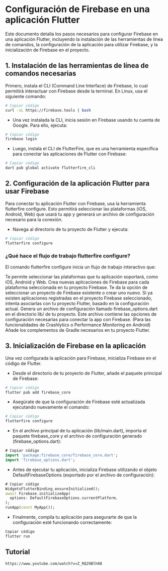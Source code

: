 # Configuración de Firebase en una aplicación Flutter

Este documento detalla los pasos necesarios para configurar Firebase en una aplicación Flutter, incluyendo la instalación de las herramientas de línea de comandos, la configuración de la aplicación para utilizar Firebase, y la inicialización de Firebase en el proyecto.

## 1. Instalación de las herramientas de línea de comandos necesarias

Primero, instala el CLI (Command Line Interface) de Firebase, lo cual permitirá interactuar con Firebase desde la terminal. En Linux, usa el siguiente comando:

```bash
# Copiar código
curl -sL https://firebase.tools | bash
```

- Una vez instalada la CLI, inicia sesión en Firebase usando tu cuenta de Google. Para ello, ejecuta:

```bash
# Copiar código
firebase login
```

- Luego, instala el CLI de FlutterFire, que es una herramienta específica para conectar las aplicaciones de Flutter con Firebase:

```bash
# Copiar código
dart pub global activate flutterfire_cli
```

## 2. Configuración de la aplicación Flutter para usar Firebase

Para conectar tu aplicación Flutter con Firebase, usa la herramienta flutterfire configure. Esto permitirá seleccionar las plataformas (iOS, Android, Web) que usará tu app y generará un archivo de configuración necesario para la conexión.

- Navega al directorio de tu proyecto de Flutter y ejecuta:

```bash
# Copiar código
flutterfire configure
```

### ¿Qué hace el flujo de trabajo flutterfire configure?

El comando flutterfire configure inicia un flujo de trabajo interactivo que:

Te permite seleccionar las plataformas que tu aplicación soportará, como iOS, Android y Web.
Crea nuevas aplicaciones de Firebase para cada plataforma seleccionada en tu proyecto Firebase.
Te da la opción de seleccionar un proyecto de Firebase existente o crear uno nuevo.
Si ya existen aplicaciones registradas en el proyecto Firebase seleccionado, intenta asociarlas con tu proyecto Flutter, basado en la configuración actual.
Genera un archivo de configuración llamado firebase_options.dart en el directorio lib/ de tu proyecto. Este archivo contiene las opciones de configuración necesarias para conectar la app con Firebase.
(Para las funcionalidades de Crashlytics o Performance Monitoring en Android) Añade los complementos de Gradle necesarios en tu proyecto Flutter.

## 3. Inicialización de Firebase en la aplicación
Una vez configurada la aplicación para Firebase, inicializa Firebase en el código de Flutter.

- Desde el directorio de tu proyecto de Flutter, añade el paquete principal de Firebase:

```bash
# Copiar código
flutter pub add firebase_core
```

- Asegúrate de que la configuración de Firebase esté actualizada ejecutando nuevamente el comando:

```bash
# Copiar código
flutterfire configure
```

- En el archivo principal de tu aplicación (lib/main.dart), importa el paquete firebase_core y el archivo de configuración generado (firebase_options.dart):

```dart
# Copiar código
import 'package:firebase_core/firebase_core.dart';
import 'firebase_options.dart';
```

- Antes de ejecutar tu aplicación, inicializa Firebase utilizando el objeto DefaultFirebaseOptions (exportado por el archivo de configuración):

```dart
# Copiar código
WidgetsFlutterBinding.ensureInitialized();
await Firebase.initializeApp(
  options: DefaultFirebaseOptions.currentPlatform,
);
runApp(const MyApp());
```

- Finalmente, compila tu aplicación para asegurarte de que la configuración esté funcionando correctamente:

```bash
Copiar código
flutter run
```

## Tutorial

```src
https://www.youtube.com/watch?v=Z_RQ29Blh08
```
